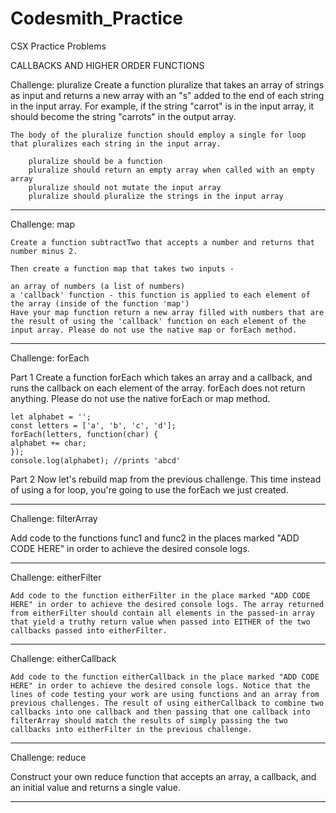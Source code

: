 # Codesmith_Practice
CSX Practice Problems

CALLBACKS AND HIGHER ORDER FUNCTIONS

Challenge: pluralize
    Create a function pluralize that takes an array of strings as input and returns a new array with an "s" added to the end of each string in the input array. For example, if the string "carrot" is in the input array, it should become the string "carrots" in the output array.

    The body of the pluralize function should employ a single for loop that pluralizes each string in the input array.

        pluralize should be a function
        pluralize should return an empty array when called with an empty array
        pluralize should not mutate the input array
        pluralize should pluralize the strings in the input array

-----------------------------------------------------------------------------------------------------

Challenge: map

    Create a function subtractTwo that accepts a number and returns that number minus 2.

    Then create a function map that takes two inputs -

    an array of numbers (a list of numbers)
    a 'callback' function - this function is applied to each element of the array (inside of the function 'map')
    Have your map function return a new array filled with numbers that are the result of using the 'callback' function on each element of the input array. Please do not use the native map or forEach method.


-----------------------------------------------------------------------------------------------------

Challenge: forEach

Part 1
Create a function forEach which takes an array and a callback, and runs the callback on each element of the array. forEach does not return anything. Please do not use the native forEach or map method.

    let alphabet = '';
    const letters = ['a', 'b', 'c', 'd'];
    forEach(letters, function(char) {
    alphabet += char;
    });
    console.log(alphabet); //prints 'abcd'

Part 2
    Now let's rebuild map from the previous challenge. This time instead of using a for loop, you're going to use the forEach we just created.
    
-----------------------------------------------------------------------------------------------------

Challenge: filterArray

Add code to the functions func1 and func2 in the places marked "ADD CODE HERE" in order to achieve the desired console logs.


-----------------------------------------------------------------------------------------------------
Challenge: eitherFilter

    Add code to the function eitherFilter in the place marked "ADD CODE HERE" in order to achieve the desired console logs. The array returned from eitherFilter should contain all elements in the passed-in array that yield a truthy return value when passed into EITHER of the two callbacks passed into eitherFilter.


-----------------------------------------------------------------------------------------------------

Challenge: eitherCallback

    Add code to the function eitherCallback in the place marked "ADD CODE HERE" in order to achieve the desired console logs. Notice that the lines of code testing your work are using functions and an array from previous challenges. The result of using eitherCallback to combine two callbacks into one callback and then passing that one callback into filterArray should match the results of simply passing the two callbacks into eitherFilter in the previous challenge.

-----------------------------------------------------------------------------------------------------

Challenge: reduce

Construct your own reduce function that accepts an array, a callback, and an initial value and returns a single value.

-----------------------------------------------------------------------------------------------------